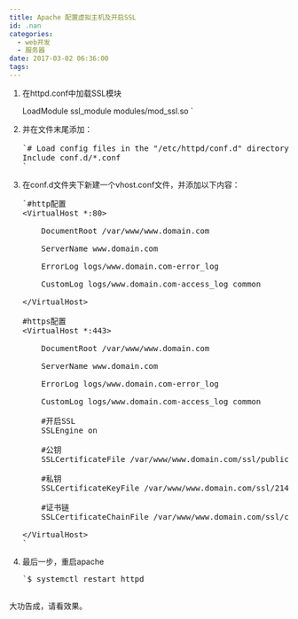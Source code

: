 ```yaml
---
title: Apache 配置虚拟主机及开启SSL
id: .nan
categories:
  - web开发
  - 服务器
date: 2017-03-02 06:36:00
tags:
---
```


1.  在httpd.conf中加载SSL模块

    LoadModule ssl_module modules/mod_ssl.so
    `</pre>
2.  并在文件末尾添加：

    <pre>`# Load config files in the "/etc/httpd/conf.d" directory, if any.（指加载相对路径httpd下的conf.d文件夹内的所有后缀为conf的文件，即额外配置文件）
    Include conf.d/*.conf
    `</pre>
3.  在conf.d文件夹下新建一个vhost.conf文件，并添加以下内容：

    <pre>`#http配置
    &lt;VirtualHost *:80&gt;

        DocumentRoot /var/www/www.domain.com

        ServerName www.domain.com

        ErrorLog logs/www.domain.com-error_log

        CustomLog logs/www.domain.com-access_log common

    &lt;/VirtualHost&gt;

    #https配置
    &lt;VirtualHost *:443&gt;

        DocumentRoot /var/www/www.domain.com

        ServerName www.domain.com

        ErrorLog logs/www.domain.com-error_log

        CustomLog logs/www.domain.com-access_log common

        #开启SSL
        SSLEngine on

        #公钥
        SSLCertificateFile /var/www/www.domain.com/ssl/public.pem

        #私钥
        SSLCertificateKeyFile /var/www/www.domain.com/ssl/214032540680904.key

        #证书链
        SSLCertificateChainFile /var/www/www.domain.com/ssl/chain.pem

    &lt;/VirtualHost&gt;
    `</pre>
4.  最后一步，重启apache

    <pre>`$ systemctl restart httpd

大功告成，请看效果。